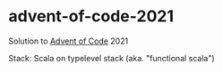 # advent-of-code-2021

Solution to [Advent of Code](https://adventofcode.com) 2021

Stack: Scala on typelevel stack (aka. "functional scala")
